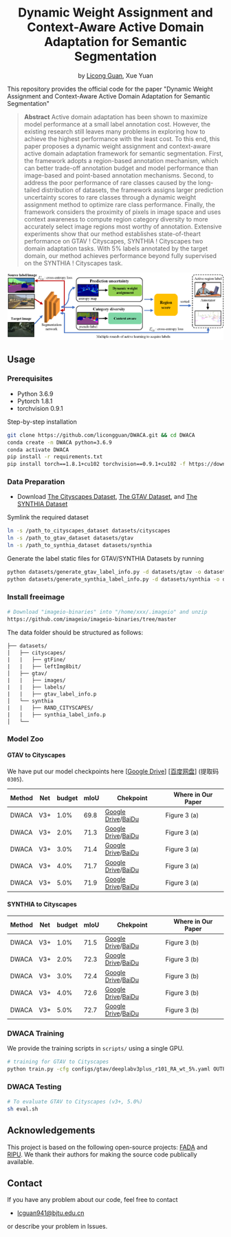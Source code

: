 <div align="center"> 

# Dynamic Weight Assignment and Context-Aware Active Domain Adaptation for Semantic Segmentation
by [Licong Guan](https://licongguan.github.io/), Xue Yuan

</div>

This repository provides the official code for the paper "Dynamic Weight Assignment and Context-Aware Active Domain Adaptation for Semantic Segmentation"

> **Abstract** 
Active domain adaptation has been shown to maximize model performance at
a small label annotation cost. However, the existing research still leaves many
problems in exploring how to achieve the highest performance with the least cost.
To this end, this paper proposes a dynamic weight assignment and context-aware
active domain adaptation framework for semantic segmentation. First, the framework
adopts a region-based annotation mechanism, which can better trade-off annotation
budget and model performance than image-based and point-based annotation
mechanisms. Second, to address the poor performance of rare classes
caused by the long-tailed distribution of datasets, the framework assigns larger
prediction uncertainty scores to rare classes through a dynamic weight assignment
method to optimize rare class performance. Finally, the framework considers the
proximity of pixels in image space and uses context awareness to compute region
category diversity to more accurately select image regions most worthy of
annotation. Extensive experiments show that our method establishes state-of-theart
performance on GTAV ! Cityscapes, SYNTHIA ! Cityscapes two domain
adaptation tasks. With 5% labels annotated by the target domain, our method
achieves performance beyond fully supervised on the SYNTHIA ! Cityscapes
task.

![image](./img/pipeline.png)

## Usage

### Prerequisites
- Python 3.6.9
- Pytorch 1.8.1
- torchvision 0.9.1

Step-by-step installation

```bash
git clone https://github.com/licongguan/DWACA.git && cd DWACA
conda create -n DWACA python=3.6.9
conda activate DWACA
pip install -r requirements.txt
pip install torch==1.8.1+cu102 torchvision==0.9.1+cu102 -f https://download.pytorch.org/whl/torch_stable.html
```

### Data Preparation

- Download [The Cityscapes Dataset](https://www.cityscapes-dataset.com/), [The GTAV Dataset](https://download.visinf.tu-darmstadt.de/data/from_games/), and [The SYNTHIA Dataset](https://synthia-dataset.net/)

Symlink the required dataset

```bash
ln -s /path_to_cityscapes_dataset datasets/cityscapes
ln -s /path_to_gtav_dataset datasets/gtav
ln -s /path_to_synthia_dataset datasets/synthia
```

Generate the label static files for GTAV/SYNTHIA Datasets by running

```bash
python datasets/generate_gtav_label_info.py -d datasets/gtav -o datasets/gtav/
python datasets/generate_synthia_label_info.py -d datasets/synthia -o datasets/synthia/
```

### Install freeimage
```bash
# Download "imageio-binaries" into "/home/xxx/.imageio" and unzip
https://github.com/imageio/imageio-binaries/tree/master

```

The data folder should be structured as follows:

```
├── datasets/
│   ├── cityscapes/     
|   |   ├── gtFine/
|   |   ├── leftImg8bit/
│   ├── gtav/
|   |   ├── images/
|   |   ├── labels/
|   |   ├── gtav_label_info.p
│   └──	synthia
|   |   ├── RAND_CITYSCAPES/
|   |   ├── synthia_label_info.p
│   └──	
```

###  Model Zoo
#### GTAV to Cityscapes

We have put our model checkpoints here [[Google Drive](https://drive.google.com/drive/folders/1N-a5X1fWAhC2vdxZCgJ4tZ6iv2-gYI6v)] [[百度网盘](https://pan.baidu.com/s/1-QIgboVetaSSJbikiRmJXQ)] (提取码`0305`).

| Method                      | Net | budget | mIoU | Chekpoint | Where in Our Paper |
| --------------------------- | --------- | --------- | --------- | --------- | ----------- |
| DWACA                     | V3+     | 1.0%     | 69.8    | [Google Drive](https://drive.google.com/file/d/1HpntsgYKsRr_Mxeoew_7zdGJ4a33XquD/view?usp=drive_link)/[BaiDu](https://pan.baidu.com/s/1Won3krEJlKT5JLVMSq47ag)     | Figure 3 (a)    |
| DWACA                     | V3+     | 2.0%  | 71.3     | [Google Drive](https://drive.google.com/file/d/1zu9S4AGu0tBoDWj8EvzQSQMq69OYHvTM/view?usp=drive_link)/[BaiDu](https://pan.baidu.com/s/1O3-bzAV0RpGS7nKqqyMSOQ)     | Figure 3 (a)     |
| DWACA                     | V3+     | 3.0%  | 71.4     | [Google Drive](https://drive.google.com/file/d/1kXWLXbavJ8vCBJjOIZGghiijLUu3YZ4O/view?usp=drive_link)/[BaiDu](https://pan.baidu.com/s/1pkP9thdnX6xvgjlFKzwfMg)     | Figure 3 (a)     |
| DWACA                     | V3+     | 4.0%  | 71.7     | [Google Drive](https://drive.google.com/file/d/1k0X1jU-DZ_bZ5LBeBfwuFmNkBKASoLAy/view?usp=drive_link)/[BaiDu](https://pan.baidu.com/s/1-EAx3LAHhKQQm8epiflnKw)     | Figure 3 (a)     |
| DWACA                     | V3+     | 5.0%  | 71.9     | [Google Drive](https://drive.google.com/file/d/1Qtcxd45_bus-Oa9Aw894nhwwbfVIc9vs/view?usp=drive_link)/[BaiDu](https://pan.baidu.com/s/1zMo2wYJzWGSbZ3xrpcHjCg)     | Figure 3 (a)     |


#### SYNTHIA to Cityscapes
| Method                      | Net | budget | mIoU | Chekpoint | Where in Our Paper |
| --------------------------- | --------- | --------- | --------- | --------- | ----------- |
| DWACA                     | V3+     | 1.0%     | 71.5    | [Google Drive](https://drive.google.com/file/d/1WfFz7UzUViHIHAIzWRvYWYXfH9-v_2D7/view?usp=drive_link)/[BaiDu](https://pan.baidu.com/s/19XS1ypShdx4lkmNyCgQ17Q)     | Figure 3 (b)     |
| DWACA                     | V3+     | 2.0%  | 72.3     | [Google Drive](https://drive.google.com/file/d/1Pfpo8omqd2MTC7p0OZSmGmupWI8U9ccD/view?usp=drive_link)/[BaiDu](https://pan.baidu.com/s/1Pk23XBjszOThxI-ulKeJmw)     | Figure 3 (b)     |
| DWACA                     | V3+     | 3.0%  | 72.4     | [Google Drive](https://drive.google.com/file/d/1vpFaI87m6W_VnrBcWoy6WvIkqWkbtN3E/view?usp=drive_link)/[BaiDu](https://pan.baidu.com/s/1S4fx9aUEwhcSO0LqtqMXAg)     | Figure 3 (b)     |
| DWACA                     | V3+     | 4.0%  | 72.6     | [Google Drive](https://drive.google.com/file/d/1hTsCY4qtKN3X-RgTFa46z3D4yydEqLmw/view?usp=drive_link)/[BaiDu](https://pan.baidu.com/s/1la9RNgqufBE6acrgV2poww)     | Figure 3 (b)     |
| DWACA                     | V3+     | 5.0%  | 72.7     | [Google Drive](https://drive.google.com/file/d/169FkXO-ujc0FcfBfapvyeYAKZ7WgVyrr/view?usp=drive_link)/[BaiDu](https://pan.baidu.com/s/1EdJM0gcUsU1bmt2u86pUjQ)     | Figure 3 (b)     |

### DWACA Training

We provide the training scripts in `scripts/` using a single GPU.

```bash
# training for GTAV to Cityscapes
python train.py -cfg configs/gtav/deeplabv3plus_r101_RA_wt_5%.yaml OUTPUT_DIR results/v3plus_gtav_ra_wt_5.0_precent
```

### DWACA Testing
```bash
# To evaluate GTAV to Cityscapes (v3+, 5.0%)
sh eval.sh
```

## Acknowledgements
This project is based on the following open-source projects: [FADA](https://github.com/JDAI-CV/FADA) and [RIPU](https://github.com/BIT-DA/RIPU). We thank their authors for making the source code publically available.


## Contact

If you have any problem about our code, feel free to contact

- [lcguan941@bjtu.edu.cn](lcguan941@bjtu.edu.cn)

or describe your problem in Issues.